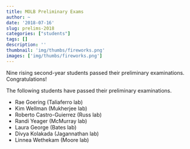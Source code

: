 ```yaml
---
title: MOLB Preliminary Exams
author: ~
date: '2018-07-16'
slug: prelims-2018
categories: ["students"]
tags: []
description: ''
thumbnail: 'img/thumbs/fireworks.png'
images: ['img/thumbs/fireworks.png']
---
```

Nine rising second-year students passed their preliminary examinations. Congratulations!

<!--more-->

The following students have passed their preliminary examinations.

- Rae Goering (Taliaferro lab)
- Kim Wellman (Mukherjee lab)
- Roberto Castro-Guierrez (Russ lab)
- Randi Yeager (McMurray lab)
- Laura George (Bates lab)
- Divya Kolakada (Jagannathan lab)
- Linnea Wethekam (Moore lab)
